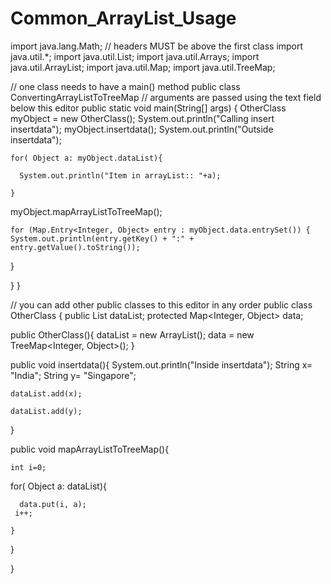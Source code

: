 # Common_ArrayList_Usage

import java.lang.Math; // headers MUST be above the first class
import java.util.*; 
import java.util.List; 
import java.util.Arrays;
import java.util.ArrayList;
import java.util.Map;
import java.util.TreeMap;

// one class needs to have a main() method
public class ConvertingArrayListToTreeMap
  // arguments are passed using the text field below this editor
  public static void main(String[] args)
  {
    OtherClass myObject = new OtherClass();
     System.out.println("Calling insert insertdata");
    myObject.insertdata();
    System.out.println("Outside insertdata");

    for( Object a: myObject.dataList){
      
      System.out.println("Item in arrayList:: "+a);
      
    }
   myObject.mapArrayListToTreeMap();
    
    for (Map.Entry<Integer, Object> entry : myObject.data.entrySet()) {
    System.out.println(entry.getKey() + ":" + entry.getValue().toString());
}
    
  }
}

// you can add other public classes to this editor in any order
public class OtherClass
{
  public List<Object> dataList;
  protected Map<Integer, Object> data;
  
  public OtherClass(){
    dataList = new ArrayList<Object>();
    data = new TreeMap<Integer, Object>();
}
  
  public void insertdata(){
    System.out.println("Inside insertdata");
    String x= "India";
    String y= "Singapore";
 
    dataList.add(x);
    
    dataList.add(y);
  }
  
  public void mapArrayListToTreeMap(){
    
    int i=0;
    
   for( Object a: dataList){
      
      data.put(i, a);
     i++;
      
    } 
  }   
    
    
    
}
